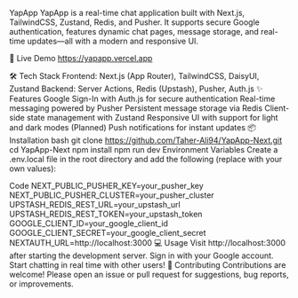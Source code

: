 YapApp
YapApp is a real-time chat application built with Next.js, TailwindCSS, Zustand, Redis, and Pusher.
It supports secure Google authentication, features dynamic chat pages, message storage, and real-time updates—all with a modern and responsive UI.

🚀 Live Demo
https://yapapp.vercel.app

🛠️ Tech Stack
Frontend: Next.js (App Router), TailwindCSS, DaisyUI, Zustand
Backend: Server Actions, Redis (Upstash), Pusher, Auth.js
✨ Features
Google Sign-In with Auth.js for secure authentication
Real-time messaging powered by Pusher
Persistent message storage via Redis
Client-side state management with Zustand
Responsive UI with support for light and dark modes
(Planned) Push notifications for instant updates
📦 Installation
bash
git clone https://github.com/Taher-Ali94/YapApp-Next.git
cd YapApp-Next
npm install
npm run dev
Environment Variables
Create a .env.local file in the root directory and add the following (replace with your own values):

Code
NEXT_PUBLIC_PUSHER_KEY=your_pusher_key
NEXT_PUBLIC_PUSHER_CLUSTER=your_pusher_cluster
UPSTASH_REDIS_REST_URL=your_upstash_url
UPSTASH_REDIS_REST_TOKEN=your_upstash_token
GOOGLE_CLIENT_ID=your_google_client_id
GOOGLE_CLIENT_SECRET=your_google_client_secret
NEXTAUTH_URL=http://localhost:3000
💻 Usage
Visit http://localhost:3000 after starting the development server.
Sign in with your Google account.
Start chatting in real time with other users!
🤝 Contributing
Contributions are welcome! Please open an issue or pull request for suggestions, bug reports, or improvements.

